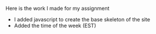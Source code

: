 Here is the work I made for my assignment
- I added javascript to create the base skeleton of the site
- Added the time of the week (EST)
